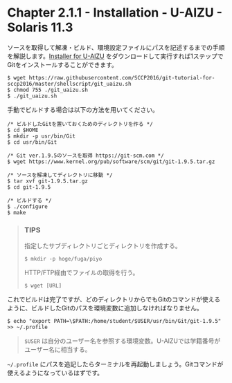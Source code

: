 Chapter 2.1.1 - Installation - U-AIZU - Solaris 11.3
=======

ソースを取得して解凍・ビルド、環境設定ファイルにパスを記述するまでの手順を解説します。[Installer for U-AIZU](https://github.com/SCCP2016/git-tutorial-for-sccp2016/blob/master/shellscript/git_uaizu.sh) をダウンロードして実行すれば1ステップでGitをインストールすることができます。

```
$ wget https://raw.githubusercontent.com/SCCP2016/git-tutorial-for-sccp2016/master/shellscript/git_uaizu.sh
$ chmod 755 ./git_uaizu.sh
$ ./git_uaizu.sh
```

手動でビルドする場合は以下の方法を用いてください。

```
/* ビルドしたGitを置いておくためのディレクトリを作る */
$ cd $HOME
$ mkdir -p usr/bin/Git
$ cd usr/bin/Git

/* Git ver.1.9.5のソースを取得 https://git-scm.com */
$ wget https://www.kernel.org/pub/software/scm/git/git-1.9.5.tar.gz

/* ソースを解凍してディレクトリに移動 */
$ tar xvf git-1.9.5.tar.gz
$ cd git-1.9.5

/* ビルドする */
$ ./configure
$ make
```

>### TIPS
>
>指定したサブディレクトリごとディレクトリを作成する。
>
>```
>$ mkdir -p hoge/fuga/piyo
>```
>
>HTTP/FTP経由でファイルの取得を行う。
>
>```
>$ wget [URL]
>```

これでビルドは完了ですが、どのディレクトリからでもGitのコマンドが使えるように、ビルドしたGitのパスを環境変数に追加しなければなりません。

```
$ echo "export PATH=\$PATH:/home/student/$USER/usr/bin/Git/git-1.9.5" >> ~/.profile
```

>`$USER` は自分のユーザー名を参照する環境変数。U-AIZUでは学籍番号がユーザー名に相当する。

`~/.profile` にパスを追記したらターミナルを再起動しましょう。Gitコマンドが使えるようになっているはずです。